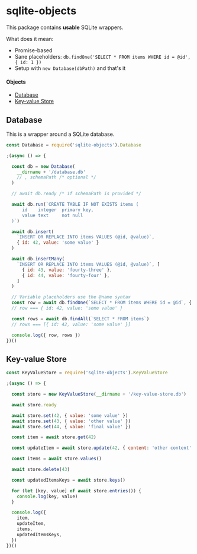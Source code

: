 
# sqlite-objects

This package contains **usable** SQLite wrappers.

What does it mean:
 - Promise-based
 - Sane placeholders: `db.findOne('SELECT * FROM items WHERE id = @id', { id: 1 })`
 - Setup with `new Database(dbPath)` and that's it

#### Objects
 - [Database](#database)
 - [Key-value Store](#key-value-store)

## Database

This is a wrapper around a SQLite database.

```javascript
const Database = require('sqlite-objects').Database

;(async () => {

  const db = new Database(
    __dirname + '/database.db'
    // , schemaPath /* optional */
  )

  // await db.ready /* if schemaPath is provided */

  await db.run(`CREATE TABLE IF NOT EXISTS items (
      id    integer  primary key,
      value text     not null
  )`)

  await db.insert(
    `INSERT OR REPLACE INTO items VALUES (@id, @value)`,
    { id: 42, value: 'some value' }
  )

  await db.insertMany(
    `INSERT OR REPLACE INTO items VALUES (@id, @value)`, [
      { id: 43, value: 'fourty-three' },
      { id: 44, value: 'fourty-four' },
    ]
  )

  // Variable placeholders use the @name syntax
  const row = await db.findOne(`SELECT * FROM items WHERE id = @id`, { id: 42 })
  // row === { id: 42, value: 'some value' }

  const rows = await db.findAll(`SELECT * FROM items`)
  // rows === [{ id: 42, value: 'some value' }]

  console.log({ row, rows })
})()
```

## Key-value Store

```javascript
const KeyValueStore = require('sqlite-objects').KeyValueStore

;(async () => {

  const store = new KeyValueStore(__dirname + '/key-value-store.db')

  await store.ready

  await store.set(42, { value: 'some value' })
  await store.set(43, { value: 'other value' })
  await store.set(44, { value: 'final value' })

  const item = await store.get(42)

  const updateItem = await store.update(42, { content: 'other content' })

  const items = await store.values()

  await store.delete(43)

  const updatedItemsKeys = await store.keys()

  for (let [key, value] of await store.entries()) {
    console.log(key, value)
  }

  console.log({
    item,
    updateItem,
    items,
    updatedItemsKeys,
  })
})()
```
